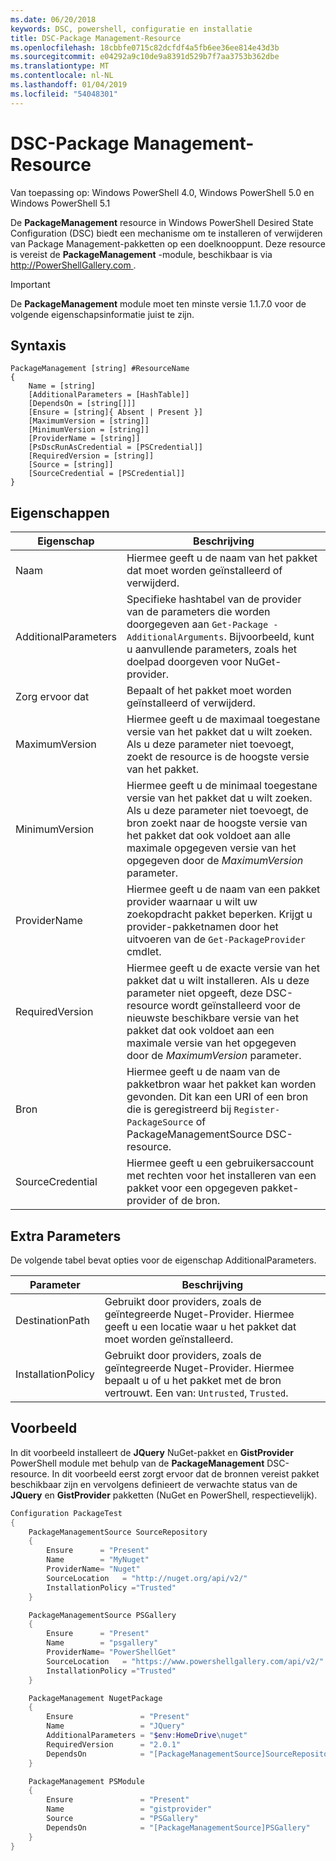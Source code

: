 ```yaml
---
ms.date: 06/20/2018
keywords: DSC, powershell, configuratie en installatie
title: DSC-Package Management-Resource
ms.openlocfilehash: 18cbbfe0715c82dcfdf4a5fb6ee36ee814e43d3b
ms.sourcegitcommit: e04292a9c10de9a8391d529b7f7aa3753b362dbe
ms.translationtype: MT
ms.contentlocale: nl-NL
ms.lasthandoff: 01/04/2019
ms.locfileid: "54048301"
---
```

# <a name="dsc-packagemanagement-resource"></a>DSC-Package Management-Resource

Van toepassing op: Windows PowerShell 4.0, Windows PowerShell 5.0 en Windows PowerShell 5.1

De **PackageManagement** resource in Windows PowerShell Desired State Configuration (DSC) biedt een mechanisme om te installeren of verwijderen van Package Management-pakketten op een doelknooppunt. Deze resource is vereist de **PackageManagement** -module, beschikbaar is via [ http://PowerShellGallery.com ](http://PowerShellGallery.com).

> [!IMPORTANT]
> De **PackageManagement** module moet ten minste versie 1.1.7.0 voor de volgende eigenschapsinformatie juist te zijn.

## <a name="syntax"></a>Syntaxis

```
PackageManagement [string] #ResourceName
{
    Name = [string]
    [AdditionalParameters = [HashTable]]
    [DependsOn = [string[]]]
    [Ensure = [string]{ Absent | Present }]
    [MaximumVersion = [string]]
    [MinimumVersion = [string]]
    [ProviderName = [string]]
    [PsDscRunAsCredential = [PSCredential]]
    [RequiredVersion = [string]]
    [Source = [string]]
    [SourceCredential = [PSCredential]]
}
```

## <a name="properties"></a>Eigenschappen

| Eigenschap | Beschrijving |
| --- | --- |
| Naam| Hiermee geeft u de naam van het pakket dat moet worden geïnstalleerd of verwijderd.|
| AdditionalParameters| Specifieke hashtabel van de provider van de parameters die worden doorgegeven aan `Get-Package -AdditionalArguments`. Bijvoorbeeld, kunt u aanvullende parameters, zoals het doelpad doorgeven voor NuGet-provider.|
| Zorg ervoor dat| Bepaalt of het pakket moet worden geïnstalleerd of verwijderd.|
| MaximumVersion|Hiermee geeft u de maximaal toegestane versie van het pakket dat u wilt zoeken. Als u deze parameter niet toevoegt, zoekt de resource is de hoogste versie van het pakket.|
| MinimumVersion|Hiermee geeft u de minimaal toegestane versie van het pakket dat u wilt zoeken. Als u deze parameter niet toevoegt, de bron zoekt naar de hoogste versie van het pakket dat ook voldoet aan alle maximale opgegeven versie van het opgegeven door de _MaximumVersion_ parameter.|
| ProviderName| Hiermee geeft u de naam van een pakket provider waarnaar u wilt uw zoekopdracht pakket beperken. Krijgt u provider-pakketnamen door het uitvoeren van de `Get-PackageProvider` cmdlet.|
| RequiredVersion| Hiermee geeft u de exacte versie van het pakket dat u wilt installeren. Als u deze parameter niet opgeeft, deze DSC-resource wordt geïnstalleerd voor de nieuwste beschikbare versie van het pakket dat ook voldoet aan een maximale versie van het opgegeven door de _MaximumVersion_ parameter.|
| Bron| Hiermee geeft u de naam van de pakketbron waar het pakket kan worden gevonden. Dit kan een URI of een bron die is geregistreerd bij `Register-PackageSource` of PackageManagementSource DSC-resource.|
| SourceCredential | Hiermee geeft u een gebruikersaccount met rechten voor het installeren van een pakket voor een opgegeven pakket-provider of de bron.|

## <a name="additional-parameters"></a>Extra Parameters

De volgende tabel bevat opties voor de eigenschap AdditionalParameters.

| Parameter | Beschrijving |
| --- | --- |
| DestinationPath| Gebruikt door providers, zoals de geïntegreerde Nuget-Provider. Hiermee geeft u een locatie waar u het pakket dat moet worden geïnstalleerd.|
| InstallationPolicy| Gebruikt door providers, zoals de geïntegreerde Nuget-Provider. Hiermee bepaalt u of u het pakket met de bron vertrouwt. Een van: `Untrusted`, `Trusted`.|

## <a name="example"></a>Voorbeeld

In dit voorbeeld installeert de **JQuery** NuGet-pakket en **GistProvider** PowerShell module met behulp van de **PackageManagement** DSC-resource. In dit voorbeeld eerst zorgt ervoor dat de bronnen vereist pakket beschikbaar zijn en vervolgens definieert de verwachte status van de **JQuery** en **GistProvider** pakketten (NuGet en PowerShell, respectievelijk).

```powershell
Configuration PackageTest
{
    PackageManagementSource SourceRepository
    {
        Ensure      = "Present"
        Name        = "MyNuget"
        ProviderName= "Nuget"
        SourceLocation   = "http://nuget.org/api/v2/"
        InstallationPolicy ="Trusted"
    }

    PackageManagementSource PSGallery
    {
        Ensure      = "Present"
        Name        = "psgallery"
        ProviderName= "PowerShellGet"
        SourceLocation   = "https://www.powershellgallery.com/api/v2/"
        InstallationPolicy ="Trusted"
    }

    PackageManagement NugetPackage
    {
        Ensure               = "Present"
        Name                 = "JQuery"
        AdditionalParameters = "$env:HomeDrive\nuget"
        RequiredVersion      = "2.0.1"
        DependsOn            = "[PackageManagementSource]SourceRepository"
    }

    PackageManagement PSModule
    {
        Ensure               = "Present"
        Name                 = "gistprovider"
        Source               = "PSGallery"
        DependsOn            = "[PackageManagementSource]PSGallery"
    }
}
```